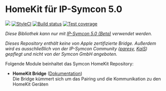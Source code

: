 # HomeKit für IP-Symcon 5.0

<a href="https://www.symcon.de"><img src="https://img.shields.io/badge/IP--Symcon-5.0-blue.svg?style=flat-square"/></a>
<a href="https://styleci.io/repos/100034267/"><img src="https://styleci.io/repos/100034267/shield" alt="StyleCI"></a>
<a href="https://travis-ci.org/paresy/HomeKit"><img src="https://img.shields.io/travis/paresy/HomeKit/master.svg?style=flat-square" alt="Build status"></a>
<a href="https://codeclimate.com/github/paresy/HomeKit/test_coverage"><img src="https://img.shields.io/codeclimate/coverage/paresy/HomeKit.svg?style=flat-square" alt="Test coverage"/></a>
<br/>

_Diese Bibliothek kann nur mit [IP-Symcon 5.0 (Beta)]((https://www.symcon.de/forum/threads/37413)) verwendet werden._ 

_Dieses Repository enthält keine von Apple zertifizierte Bridge. Außerdem wird es ausschließlich von der IP-Symcon Community (<a href="https://www.symcon.de/forum/members/1-paresy">paresy</a>, <a href="https://www.symcon.de/forum/members/10751-KaiS">KaiS</a>) gepflegt und nicht von der Symcon GmbH angeboten._

Folgende Module beinhaltet das Symcon HomeKit Repository:

- __HomeKit Bridge__ ([Dokumentation](docs))  
    Die Bridge kümmert sich um das Pairing und die Kommunikation zu den HomeKit Geräten